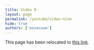```yaml
---
title: Video 9
layout: page
permalink: /youtube/video-nine
hide: true
authors: ['exvacuum']
---
```


<html>
<head>
    <script type="text/javascript">
        window.location.replace("../youtube#video-nine");
    </script>
</head>
<body>
<p>This page has been relocated to <a href="../youtube#video-nine">this link</a>.</p>
</body>
</html>